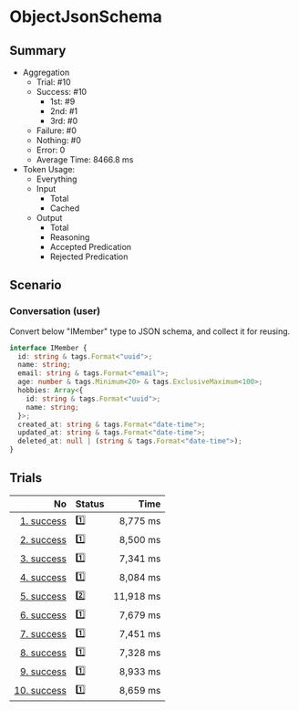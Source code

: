 # ObjectJsonSchema
## Summary
  - Aggregation
    - Trial: #10
    - Success: #10
      - 1st: #9
      - 2nd: #1
      - 3rd: #0
    - Failure: #0
    - Nothing: #0
    - Error: 0
    - Average Time: 8466.8 ms
  - Token Usage:
    - Everything
    - Input
      - Total
      - Cached
    - Output
      - Total
      - Reasoning
      - Accepted Predication
      - Rejected Predication

## Scenario
### Conversation (user)
Convert below "IMember" type to JSON schema, and collect it for reusing.

```ts
interface IMember {
  id: string & tags.Format<"uuid">;
  name: string;
  email: string & tags.Format<"email">;
  age: number & tags.Minimum<20> & tags.ExclusiveMaximum<100>;
  hobbies: Array<{
    id: string & tags.Format<"uuid">;
    name: string;
  }>;
  created_at: string & tags.Format<"date-time">;
  updated_at: string & tags.Format<"date-time">;
  deleted_at: null | (string & tags.Format<"date-time">);
}
```

## Trials
No | Status | Time
---:|:-------|------:
[1. success](./trials/1.success.json) | 1️⃣ | 8,775 ms
[2. success](./trials/2.success.json) | 1️⃣ | 8,500 ms
[3. success](./trials/3.success.json) | 1️⃣ | 7,341 ms
[4. success](./trials/4.success.json) | 1️⃣ | 8,084 ms
[5. success](./trials/5.success.json) | 2️⃣ | 11,918 ms
[6. success](./trials/6.success.json) | 1️⃣ | 7,679 ms
[7. success](./trials/7.success.json) | 1️⃣ | 7,451 ms
[8. success](./trials/8.success.json) | 1️⃣ | 7,328 ms
[9. success](./trials/9.success.json) | 1️⃣ | 8,933 ms
[10. success](./trials/10.success.json) | 1️⃣ | 8,659 ms
